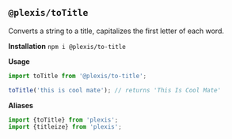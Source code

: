 ## `@plexis/toTitle`

Converts a string to a title, capitalizes the first letter of each word.

**Installation**
`npm i @plexis/to-title`

**Usage**

```javascript
import toTitle from '@plexis/to-title';

toTitle('this is cool mate'); // returns 'This Is Cool Mate'
```

**Aliases**

```javascript
import {toTitle} from 'plexis';
import {titleize} from 'plexis';
```
